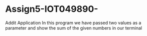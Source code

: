 # Assign5-IOT049890-
Addit Application
In this program we have passed two values as a parameter and show the sum of the given numbers in our terminal
